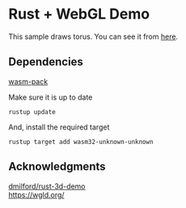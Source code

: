 # Rust + WebGL Demo

This sample draws torus.  You can see it from [here](https://whiteshirt-alpha.github.io/rust_webgl_10/).

## Dependencies

[wasm-pack](https://rustwasm.github.io/wasm-pack/)

Make sure it is up to date
```
rustup update
```

And, install the required target
```
rustup target add wasm32-unknown-unknown
```

## Acknowledgments

[dmilford/rust-3d-demo](https://github.com/dmilford/rust-3d-demo)  
https://wgld.org/
